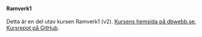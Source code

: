 #### Ramverk1

Detta är en del utav kursen Ramverk1 (v2). [Kursens hemsida på dbwebb.se](https://dbwebb.se/kurser/ramverk1-v2), [Kursrepot på GitHub](https://github.com/dbwebb-se/ramverk1).

